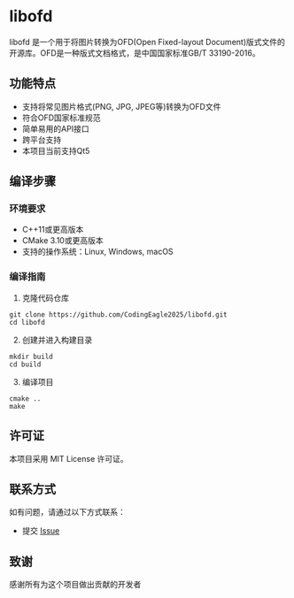 # libofd

libofd 是一个用于将图片转换为OFD(Open Fixed-layout Document)版式文件的开源库。OFD是一种版式文档格式，是中国国家标准GB/T 33190-2016。

## 功能特点

- 支持将常见图片格式(PNG, JPG, JPEG等)转换为OFD文件
- 符合OFD国家标准规范
- 简单易用的API接口
- 跨平台支持
- 本项目当前支持Qt5

## 编译步骤

### 环境要求

- C++11或更高版本
- CMake 3.10或更高版本
- 支持的操作系统：Linux, Windows, macOS

### 编译指南

1. 克隆代码仓库

  ```
  git clone https://github.com/CodingEagle2025/libofd.git
  cd libofd
  ```

2. 创建并进入构建目录

  ```
  mkdir build
  cd build
  ```

3. 编译项目

  ```
  cmake ..
  make
  ```

## 许可证

本项目采用 MIT License 许可证。

## 联系方式

如有问题，请通过以下方式联系：

- 提交 [Issue](https://github.com/CodingEagle2025/libofd/issues)

## 致谢

感谢所有为这个项目做出贡献的开发者